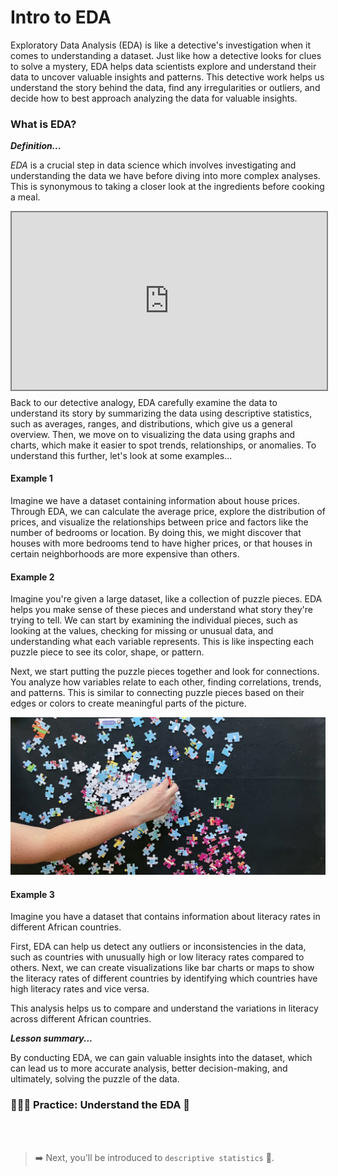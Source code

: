 # Intro to EDA
Exploratory Data Analysis (EDA) is like a detective's investigation when it comes to understanding a dataset. Just like how a detective looks for clues to solve a mystery, EDA helps data scientists explore and understand their data to uncover valuable insights and patterns. This detective work helps us understand the story behind the data, find any irregularities or outliers, and decide how to best approach analyzing the data for valuable insights.

### What is EDA?

<aside>

**_Definition..._**

_EDA_ is a crucial step in data science which involves investigating and understanding the data we have before diving into more complex analyses. This is synonymous to taking a closer look at the ingredients before cooking a meal.

</aside>

<div style="position: relative; padding-bottom: 56.25%; height: 0;"><iframe src="https://www.youtube.com/embed/QiqZliDXCCg" title="Web Scrapping Intro" frameborder="0" allow="accelerometer; autoplay; clipboard-write; encrypted-media; gyroscope; picture-in-picture" allowfullscreen style="position: absolute; top: 0; left: 0; width: 100%; height: 100%; border: 2px solid grey;"></iframe></div>

Back to our detective analogy, EDA carefully examine the data to understand its story by summarizing the data using descriptive statistics, such as averages, ranges, and distributions, which give us a general overview. Then, we move on to visualizing the data using graphs and charts, which make it easier to spot trends, relationships, or anomalies. To understand this further, let's look at some examples...

#### Example 1
Imagine we have a dataset containing information about house prices. Through EDA, we can calculate the average price, explore the distribution of prices, and visualize the relationships between price and factors like the number of bedrooms or location. By doing this, we might discover that houses with more bedrooms tend to have higher prices, or that houses in certain neighborhoods are more expensive than others.

#### Example 2
Imagine you're given a large dataset, like a collection of puzzle pieces. EDA helps you make sense of these pieces and understand what story they're trying to tell. We can start by examining the individual pieces, such as looking at the values, checking for missing or unusual data, and understanding what each variable represents. This is like inspecting each puzzle piece to see its color, shape, or pattern.

Next, we start putting the puzzle pieces together and look for connections. You analyze how variables relate to each other, finding correlations, trends, and patterns. This is similar to connecting puzzle pieces based on their edges or colors to create meaningful parts of the picture.

![putting-puzzles-together.webp](./eda/putting-puzzles-together.webp)

#### Example 3
Imagine you have a dataset that contains information about literacy rates in different African countries. 

First, EDA can help us detect any outliers or inconsistencies in the data, such as countries with unusually high or low literacy rates compared to others. Next, we can create visualizations like bar charts or maps to show the literacy rates of different countries by identifying which countries have high literacy rates and vice versa.

This analysis helps us to compare and understand the variations in literacy across different African countries.

<aside>

**_Lesson summary..._**

 By conducting EDA, we can gain valuable insights into the dataset, which can lead us to more accurate analysis, better decision-making, and ultimately, solving the puzzle of the data.

</aside>



### 👩🏾‍🎨 Practice: Understand the EDA 🎯


 <br><br>

> ➡️ Next, you'll be introduced to `descriptive statistics` 🎯.